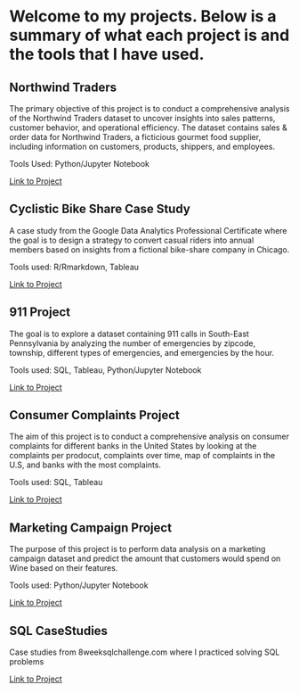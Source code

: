 # Welcome to my projects. Below is a summary of what each project is and the tools that I have used.

## Northwind Traders

The primary objective of this project is to conduct a comprehensive analysis of the Northwind Traders dataset to uncover insights into sales patterns, customer behavior, and operational efficiency. The dataset contains sales & order data for Northwind Traders, a ficticious gourmet food supplier, including information on customers, products, shippers, and employees.

Tools Used: Python/Jupyter Notebook

[Link to Project](/tree/main/Northwind%20Traders)

## Cyclistic Bike Share Case Study

A case study from the Google Data Analytics Professional Certificate where the goal is to design a strategy to convert casual riders into annual members based on insights from a fictional bike-share company in Chicago.

Tools used: R/Rmarkdown, Tableau

[Link to Project](/tree/main/Cyclistic%20Bike%20Share%20Case%20Study)

## 911 Project

The goal is to explore a dataset containing 911 calls in South-East Pennsylvania by analyzing the number of emergencies by zipcode, township, different types of emergencies, and emergencies by the hour.

Tools used: SQL, Tableau, Python/Jupyter Notebook

[Link to Project](/tree/main/911Project)

## Consumer Complaints Project

The aim of this project is to conduct a comprehensive analysis on consumer complaints for different banks in the United States by looking at the complaints per prodocut, complaints over time, map of complaints in the U.S, and banks with the most complaints.

Tools used: SQL, Tableau

[Link to Project](/tree/main/ConsumerComplaintsProject)

## Marketing Campaign Project

The purpose of this project is to perform data analysis on a marketing campaign dataset and predict the amount that customers would spend on Wine based on their features.

Tools used: Python/Jupyter Notebook

[Link to Project](/tree/main/MarketingCampaign)

## SQL CaseStudies

Case studies from 8weeksqlchallenge.com where I practiced solving SQL problems

[Link to Project](/tree/main/SQL%20CaseStudies)



